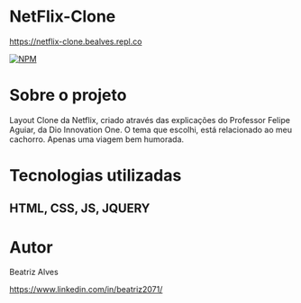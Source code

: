 # NetFlix-Clone

https://netflix-clone.bealves.repl.co 

[![NPM](https://img.shields.io/npm/l/react)](https://github.com/bea3853/netflix-clone/blob/master/LICENSE)

  

#  Sobre o projeto

  
Layout Clone da Netflix, criado através das explicações do Professor Felipe Aguiar, da Dio Innovation One.
O tema que escolhi, está relacionado ao meu cachorro. Apenas uma viagem bem humorada. 

  
#  Tecnologias utilizadas

##  HTML, CSS, JS, JQUERY

#  Autor


Beatriz Alves

https://www.linkedin.com/in/beatriz2071/
